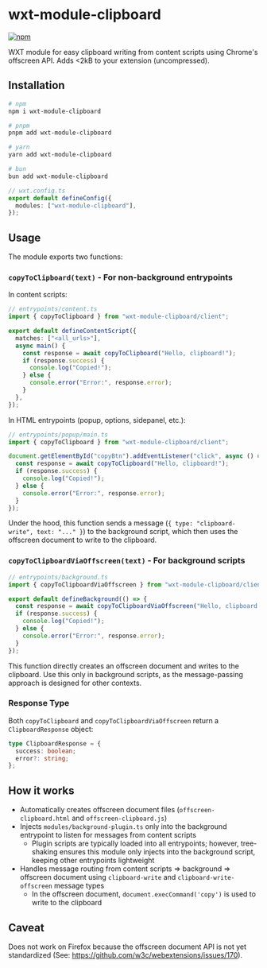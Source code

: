 # wxt-module-clipboard

[![npm](https://badgen.net/npm/v/wxt-module-clipboard)](https://www.npmjs.com/package/wxt-module-clipboard)

WXT module for easy clipboard writing from content scripts using Chrome's offscreen API. Adds &lt;2kB to your extension (uncompressed).

## Installation

```sh
# npm
npm i wxt-module-clipboard

# pnpm
pnpm add wxt-module-clipboard

# yarn
yarn add wxt-module-clipboard

# bun
bun add wxt-module-clipboard
```

```ts
// wxt.config.ts
export default defineConfig({
  modules: ["wxt-module-clipboard"],
});
```

## Usage

The module exports two functions:

### `copyToClipboard(text)` - For non-background entrypoints

In content scripts:

```ts
// entrypoints/content.ts
import { copyToClipboard } from "wxt-module-clipboard/client";

export default defineContentScript({
  matches: ["<all_urls>"],
  async main() {
    const response = await copyToClipboard("Hello, clipboard!");
    if (response.success) {
      console.log("Copied!");
    } else {
      console.error("Error:", response.error);
    }
  },
});
```

In HTML entrypoints (popup, options, sidepanel, etc.):

```ts
// entrypoints/popup/main.ts
import { copyToClipboard } from "wxt-module-clipboard/client";

document.getElementById("copyBtn").addEventListener("click", async () => {
  const response = await copyToClipboard("Hello, clipboard!");
  if (response.success) {
    console.log("Copied!");
  } else {
    console.error("Error:", response.error);
  }
});
```

Under the hood, this function sends a message (`{ type: "clipboard-write", text: "..." }`) to the background script, which then uses the offscreen document to write to the clipboard.

### `copyToClipboardViaOffscreen(text)` - For background scripts

```ts
// entrypoints/background.ts
import { copyToClipboardViaOffscreen } from "wxt-module-clipboard/client";

export default defineBackground(() => {
  const response = await copyToClipboardViaOffscreen("Hello, clipboard!");
  if (response.success) {
    console.log("Copied!");
  } else {
    console.error("Error:", response.error);
  }
});
```

This function directly creates an offscreen document and writes to the clipboard. Use this only in background scripts, as the message-passing approach is designed for other contexts.

### Response Type

Both `copyToClipboard` and `copyToClipboardViaOffscreen` return a `ClipboardResponse` object:

```ts
type ClipboardResponse = {
  success: boolean;
  error?: string;
};
```

## How it works

- Automatically creates offscreen document files (`offscreen-clipboard.html` and `offscreen-clipboard.js`)
- Injects `modules/background-plugin.ts` only into the background entrypoint to listen for messages from content scripts
  - Plugin scripts are typically loaded into all entrypoints; however, tree-shaking ensures this module only injects into the background script, keeping other entrypoints lightweight
- Handles message routing from content scripts => background => offscreen document using `clipboard-write` and `clipboard-write-offscreen` message types
  - In the offscreen document, `document.execCommand('copy')` is used to write to the clipboard

## Caveat

Does not work on Firefox because the offscreen document API is not yet standardized (See: https://github.com/w3c/webextensions/issues/170).
